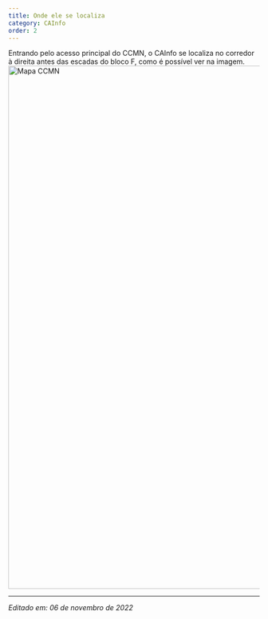 ```yaml
---
title: Onde ele se localiza
category: CAInfo
order: 2
---
```


<TEXTO>
  Entrando pelo acesso principal do CCMN, o CAInfo se localiza no corredor à direita antes das escadas do bloco F, como é possível ver na imagem.
  
  <img src="https://user-images.githubusercontent.com/117023804/200184937-617bc8e3-8eed-4335-93e6-0ca2f18cb067.png" alt="Mapa CCMN" style="height: 1048px; width: 1280px;"/>

---

*Editado em: 06 de novembro de 2022*

